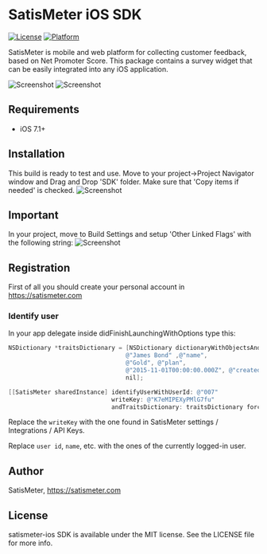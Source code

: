 # SatisMeter iOS SDK

[![License](https://img.shields.io/cocoapods/l/SatisMeter.svg?style=flat)](http://cocoapods.org/pods/SatisMeter)
[![Platform](https://img.shields.io/cocoapods/p/SatisMeter.svg?style=flat)](http://cocoapods.org/pods/SatisMeter)

SatisMeter is mobile and web platform for collecting customer feedback, based on Net Promoter Score. This package contains a survey widget that can be easily integrated into any iOS application.

![Screenshot](https://raw.githubusercontent.com/satismeter/satismeter-ios/master/Images/iphone-satismeter.png)  ![Screenshot](https://github.com/satismeter/satismeter-ios/blob/master/Images/iphone-satismeter-follow-up-question.png)

## Requirements
 - iOS 7.1+
## Installation
This build is ready to test and use. 
Move to your project->Project Navigator window and Drag and Drop 'SDK' folder. Make sure that 'Copy items if needed' is checked.
![Screenshot](https://raw.githubusercontent.com/satismeter/satismeter-ios/master/Images/Copy.png)
## Important
In your project, move to Build Settings and setup 'Other Linked Flags' with the following string:
![Screenshot](https://raw.githubusercontent.com/satismeter/satismeter-ios/master/Images/lib.png)
## Registration
First of all you should create your personal account in https://satismeter.com
### Identify user

In your app delegate inside didFinishLaunchingWithOptions type this:

```objective-c
NSDictionary *traitsDictionary = [NSDictionary dictionaryWithObjectsAndKeys:
                                 @"James Bond" ,@"name",
                                 @"Gold", @"plan",
                                 @"2015-11-01T00:00:00.000Z", @"createdAt",
                                 nil];

[[SatisMeter sharedInstance] identifyUserWithUserId: @"007"
                             writeKey: @"K7eMIPEXyPMlG7fu"
                             andTraitsDictionary: traitsDictionary forceSurvey:NO/*YES to show survey every time*/];
```

Replace the `writeKey` with the one found in SatisMeter settings / Integrations / API Keys.

Replace `user id`, `name`, etc. with the ones of the currently logged-in user.

## Author

SatisMeter, https://satismeter.com

## License

satismeter-ios SDK is available under the MIT license. See the LICENSE file for more info.
